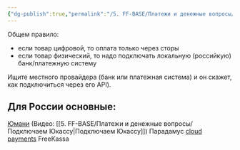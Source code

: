 ```yaml
---
{"dg-publish":true,"permalink":"/5. FF-BASE/Платежи и денежные вопросы/Как принимать оплату от клиентов в России/","created":"2024-10-28T14:37:15.215-03:00","updated":"2024-12-09T10:55:14.537-03:00"}
---
```


Общем правило:
- если товар цифровой, то оплата только через сторы
- если товар физический, то надо подключать локальную (российкую) банк/платежную систему

Ищите местного провайдера (банк или платежная система) и он скажет, как подключиться через его API).
## Для России основные:
[Юмани](https://yoomoney.ru) (Видео: [[5. FF-BASE/Платежи и денежные вопросы/Подключаем Юкассу\|Подключаем Юкассу]])
Парадамус
[cloud payments](https://cloudpayments.ru/)
FreeKassa


